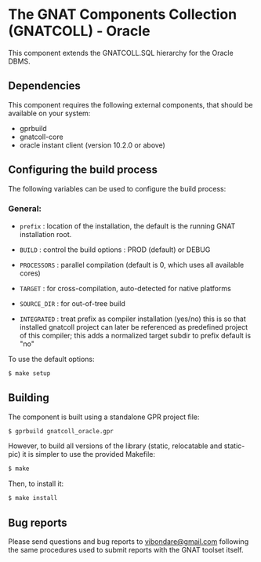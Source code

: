 The GNAT Components Collection (GNATCOLL) - Oracle
==================================================

This component extends the GNATCOLL.SQL hierarchy for the Oracle DBMS.

Dependencies
------------

This component requires the following external components, that should be
available on your system:

* gprbuild
* gnatcoll-core
* oracle instant client (version 10.2.0 or above)

Configuring the build process
-----------------------------

The following variables can be used to configure the build process:

### General:

* `prefix`     : location of the installation, the default is the running
                 GNAT installation root.

* `BUILD`      : control the build options : PROD (default) or DEBUG

* `PROCESSORS` : parallel compilation (default is 0, which uses all available
                 cores)

* `TARGET`     : for cross-compilation, auto-detected for native platforms

* `SOURCE_DIR` : for out-of-tree build

* `INTEGRATED` : treat prefix as compiler installation (yes/no)
                 this is so that installed gnatcoll project can later be
                 referenced as predefined project of this compiler;
                 this adds a normalized target subdir to prefix
                 default is "no"

To use the default options:

```sh
$ make setup
```

Building
--------

The component is built using a standalone GPR project file:

```sh
$ gprbuild gnatcoll_oracle.gpr
```

However, to build all versions of the library (static, relocatable and
static-pic) it is simpler to use the provided Makefile:

```sh
$ make
```

Then, to install it:

```sh
$ make install
```

Bug reports
-----------

Please send questions and bug reports to vibondare@gmail.com following
the same procedures used to submit reports with the GNAT toolset itself.
